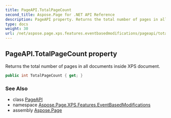 ```yaml
---
title: PageAPI.TotalPageCount
second_title: Aspose.Page for .NET API Reference
description: PageAPI property. Returns the total number of pages in all documents inside XPS document
type: docs
weight: 30
url: /net/aspose.page.xps.features.eventbasedmodifications/pageapi/totalpagecount/
---
```

## PageAPI.TotalPageCount property

Returns the total number of pages in all documents inside XPS document.

```csharp
public int TotalPageCount { get; }
```

### See Also

* class [PageAPI](../)
* namespace [Aspose.Page.XPS.Features.EventBasedModifications](../../pageapi/)
* assembly [Aspose.Page](../../../)


